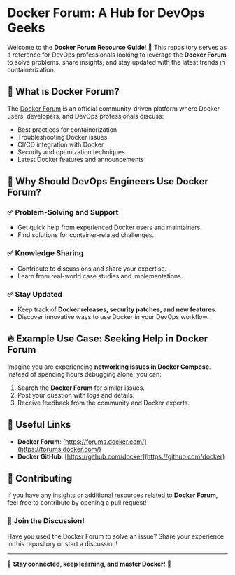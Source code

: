 # Docker Forum: A Hub for DevOps Geeks

Welcome to the **Docker Forum Resource Guide**! 🚀 This repository serves as a reference for DevOps professionals looking to leverage the **Docker Forum** to solve problems, share insights, and stay updated with the latest trends in containerization.

## 📌 What is Docker Forum?
The [Docker Forum](https://forums.docker.com/) is an official community-driven platform where Docker users, developers, and DevOps professionals discuss:
- Best practices for containerization
- Troubleshooting Docker issues
- CI/CD integration with Docker
- Security and optimization techniques
- Latest Docker features and announcements

## 🤔 Why Should DevOps Engineers Use Docker Forum?
### ✅ Problem-Solving and Support
- Get quick help from experienced Docker users and maintainers.
- Find solutions for container-related challenges.

### ✅ Knowledge Sharing
- Contribute to discussions and share your expertise.
- Learn from real-world case studies and implementations.

### ✅ Stay Updated
- Keep track of **Docker releases, security patches, and new features**.
- Discover innovative ways to use Docker in your DevOps workflow.

## 🔥 Example Use Case: Seeking Help in Docker Forum
Imagine you are experiencing **networking issues in Docker Compose**. Instead of spending hours debugging alone, you can:
1. Search the **Docker Forum** for similar issues.
2. Post your question with logs and details.
3. Receive feedback from the community and Docker experts.

## 🔗 Useful Links
- **Docker Forum**: [https://forums.docker.com/](https://forums.docker.com/)
- **Docker GitHub**: [https://github.com/docker](https://github.com/docker)

## 📢 Contributing
If you have any insights or additional resources related to **Docker Forum**, feel free to contribute by opening a pull request!

### 🙌 Join the Discussion!
Have you used the Docker Forum to solve an issue? Share your experience in this repository or start a discussion!

---
📌 **Stay connected, keep learning, and master Docker!** 🐳

